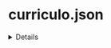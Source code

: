 # curriculo.json

<details>

Este JSON é utilizado para carregar as informações do currículo. Os atributos disponíveis são:
- **atualizadoEm**: Data da última atualização das informações no formato "Última atualização em maio de 2024".
- **titulo**: Título principal, por exemplo, "CURRICULUM VITAE".
- **nome**: Nome completo da pessoa.
- **dataNascimento**: Data de nascimento no formato "DD/MM/AAAA".
- **estadoCivil**: Estado civil da pessoa.
- **emailPessoal**: Endereço de e-mail pessoal.
- **linkedIn**: Link para o perfil do LinkedIn da pessoa.
- **formacoes**: Lista de formações acadêmicas e profissionais, cada uma contendo:
  - **instituto**: Instituição onde foi realizada a formação.
  - **area**: Área de estudo ou curso realizado.
  - **concluidoEm**: Ano de conclusão.
  - **TCC**: (opcional) Título do Trabalho de Conclusão de Curso.
  - **TCClink**: (opcional) Link para acesso ao TCC.
- **experiencias**: Lista de experiências profissionais, cada uma contendo:
  - **empresa**: Nome da empresa.
  - **cargo**: Cargo ocupado.
  - **modalidade**: Modalidade de trabalho (presencial, home office, etc.).
  - **periodo**: Período de atuação na empresa.
  - **atividades**: Descrição das principais atividades realizadas.
- **CursosTreinamentosCertificacoes**: Lista de cursos, treinamentos e certificações obtidas, cada um contendo:
  - **tipo**: Curso, Treinamento ou Certificado.
  - **nome**: Nome do curso, treinamento ou certificação.
  - **link**: (opcional) Link para mais informações sobre o curso, treinamento ou certificado.
  - **onde**: Local onde o curso ou treinamento foi realizado ou certificado foi emitido.
  - **quando**: Ano em que o curso ou treinamento foi concluído ou certificado foi obtido.
- **InformacoesBasicas**: Informações adicionais sobre habilidades, interesses ou atividades relevantes.
- **rodapeSite**: Informação sobre quem desenvolveu o site, incluindo tecnologias utilizadas.

Este JSON pode ser editado manualmente por quem possui acesso ao projeto para atualizar as informações conforme necessário.
</details>
